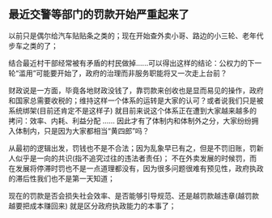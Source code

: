 ## 最近交警等部门的罚款开始严重起来了

以前只是偶尔给汽车贴贴条之类的；现在开始查外卖小哥、路边的小三轮、老年代步车之类的了；

结合最近村干部经常被有矛盾的村民做掉......可以得出这样的结论：公权力的下一轮“滥用”可能要开始了，政府的治理而非服务职能将又一次走上台前？

财政说是一方面，毕竟各地财政没钱了，靠罚款来创收也是显而易见的操作，政府和国家总需要收税的；维持这样一个体系的运转是大家的认可？或者说我们只是被系统绑架(目前还肯定不是这样子) 
就目前来说这个体系正在遭到大家越来越多的拷问：效率、内耗、利益分配 ...... 因此才有了体制内和体制外之分，大家纷纷拥入体制内，只是因为大家都相当“黄四郎”吗？

从最初的逻辑出发，罚钱也不是不合法；因为乱象早已有之，但是不罚旧账，罚新人似乎是一向的共识(指不追究过往的违法者责任)；
不在外卖发展的时候罚，而在发展将停滞时罚也不是一点道理都没有，因为很多问题很难有预见性，政府执政的滞后性我们也不是第一天知道；

现在的罚款是否会损失社会效率、是否能够引导规范、还是越罚款越违章(越罚款越要把成本赚回来) 就是区分政府执政能力的本事了；
